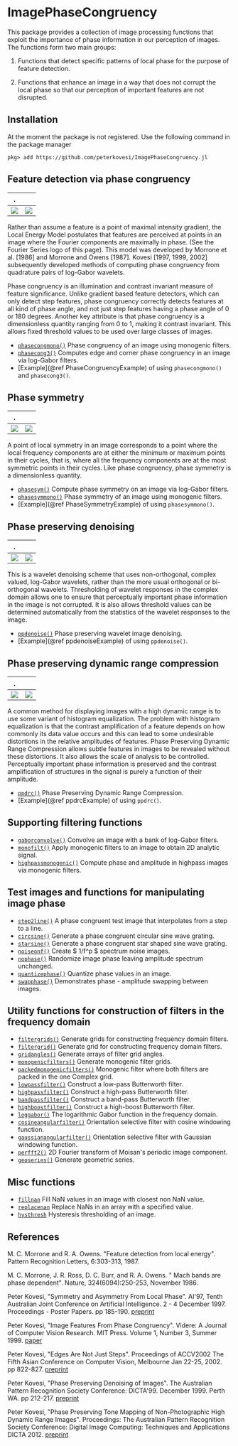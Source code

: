 
# ImagePhaseCongruency


This package provides a collection of image processing functions that exploit
the importance of phase information in our perception of images. The functions
form two main groups:

1) Functions that detect specific patterns of local phase for the purpose of feature detection.

2) Functions that enhance an image in a way that does not corrupt the local phase so that our perception of important features are not disrupted.


## Installation

At the moment the package is not registered. Use the following command in
the package manager

`pkg> add https://github.com/peterkovesi/ImagePhaseCongruency.jl`


## Feature detection via phase congruency

|.  |   |
|---|---|
|![](lena.png)              |![](lena_bw.png)           |

Rather than assume a feature is a point of maximal intensity gradient, the Local
Energy Model postulates that features are perceived at points in an image where
the Fourier components are maximally in phase. (See the Fourier Series logo of
this page).  This model was developed by Morrone et al. [1986] and Morrone and
Owens [1987].  Kovesi [1997, 1999, 2002] subsequently developed methods of
computing phase congruency from quadrature pairs of log-Gabor wavelets.

Phase congruency is an illumination and contrast invariant measure of feature
significance. Unlike gradient based feature detectors, which can only detect
step features, phase congruency correctly detects features at all kind of phase
angle, and not just step features having a phase angle of 0 or 180 degrees.
Another key attribute is that phase congruency is a dimensionless quantity
ranging from 0 to 1, making it contrast invariant. This allows fixed threshold
values to be used over large classes of images.

* [`phasecongmono()`](@ref) Phase congruency of an image using monogenic filters.
* [`phasecong3()`](@ref) Computes edge and corner phase congruency in an image via log-Gabor filters.
* [Example](@ref PhaseCongruencyExample) of using `phasecongmono()` and `phasecong3()`.

## Phase symmetry

|.  |   |
|---|---|
|![](blobs.png) |![](blobs_sym-1.png) |

A point of local symmetry in an image corresponds to a point where the local
frequency components are at either the minimum or maximum points in their
cycles, that is, where all the frequency components are at the most symmetric
points in their cycles. Like phase congruency, phase symmetry is a dimensionless
quantity.

* [`phasesym()`](@ref) Compute phase symmetry on an image via log-Gabor filters.
* [`phasesymmono()`](@ref) Phase symmetry of an image using monogenic filters.
* [Example](@ref PhaseSymmetryExample) of using `phasesymmono()`.


## Phase preserving denoising

|.  |   |
|---|---|
| ![](lenaplusnoise.png) | ![](lenadenoised.png) |

This is a wavelet denoising scheme that uses non-orthogonal, complex valued,
log-Gabor wavelets, rather than the more usual orthogonal or bi-orthogonal
wavelets. Thresholding of wavelet responses in the complex domain allows one to
ensure that perceptually important phase information in the image is not
corrupted. It is also allows threshold values can be determined automatically
from the statistics of the wavelet responses to the image.

* [`ppdenoise()`](@ref) Phase preserving wavelet image denoising.
* [Example](@ref ppdenoiseExample) of using `ppdenoise()`.


## Phase preserving dynamic range compression

|.  |   |
|---|---|
|![](m51.png) |![](m51ppdrc200.png)|

A common method for displaying images with a high dynamic range is to use some
variant of histogram equalization.  The problem with histogram equalization is
that the contrast amplification of a feature depends on how commonly its data
value occurs and this can lead to some undesirable distortions in the relative
amplitudes of features.  Phase Preserving Dynamic Range Compression allows
subtle features in images to be revealed without these distortions. It also
allows the scale of analysis to be controlled. Perceptually important phase
information is preserved and the contrast amplification of structures in the
signal is purely a function of their amplitude.

* [`ppdrc()`](@ref) Phase Preserving Dynamic Range Compression.
* [Example](@ref ppdrcExample) of using `ppdrc()`.


## Supporting filtering functions

* [`gaborconvolve()`](@ref) Convolve an image with a bank of log-Gabor filters.
* [`monofilt()`](@ref) Apply monogenic filters to an image to obtain 2D analytic signal.
* [`highpassmonogenic()`](@ref) Compute phase and amplitude in highpass images via monogenic filters.


## Test images and functions for manipulating image phase

* [`step2line()`](@ref) A phase congruent test image that interpolates from a step to a line.
* [`circsine()`](@ref) Generate a phase congruent circular sine wave grating.
* [`starsine()`](@ref) Generate a phase congruent star shaped sine wave grating.
* [`noiseonf()`](@ref) Create \$ 1/f^p \$ spectrum noise images.
* [`nophase()`](@ref) Randomize image phase leaving amplitude spectrum unchanged.
* [`quantizephase()`](@ref) Quantize phase values in an image.
* [`swapphase()`](@ref) Demonstrates phase - amplitude swapping between images.


## Utility functions for construction of filters in the frequency domain

* [`filtergrids()`](@ref) Generate grids for constructing frequency domain filters.
* [`filtergrid()`](@ref) Generate grid for constructing frequency domain filters.
* [`gridangles()`](@ref) Generate arrays of filter grid angles.
* [`monogenicfilters()`](@ref) Generate monogenic filter grids.
* [`packedmonogenicfilters()`](@ref) Monogenic filter where both filters are packed in the one Complex grid.
* [`lowpassfilter()`](@ref) Construct a low-pass Butterworth filter.
* [`highpassfilter()`](@ref) Construct a high-pass Butterworth filter.
* [`bandpassfilter()`](@ref) Construct a band-pass Butterworth filter.
* [`highboostfilter()`](@ref) Construct a high-boost Butterworth filter.
* [`loggabor()`](@ref) The logarithmic Gabor function in the frequency domain.
* [`cosineangularfilter()`](@ref) Orientation selective filter with cosine windowing function.
* [`gaussianangularfilter()`](@ref) Orientation selective filter with Gaussian windowing function.
* [`perfft2()`](@ref) 2D Fourier transform of Moisan's periodic image component.
* [`geoseries()`](@ref) Generate geometric series.

## Misc functions
* [`fillnan`](@ref) Fill NaN values in an image with closest non NaN value.
* [`replacenan`](@ref) Replace NaNs in an array with a specified value.
* [`hysthresh`](@ref) Hysteresis thresholding of an image.


## References

M. C. Morrone and R. A. Owens. "Feature detection from local energy". Pattern Recognition Letters, 6:303-313, 1987.

M. C. Morrone, J. R. Ross, D. C. Burr, and R. A. Owens. " Mach bands are phase dependent". Nature, 324(6094):250-253, November 1986.

Peter Kovesi, "Symmetry and Asymmetry From Local Phase". AI'97, Tenth Australian Joint Conference on Artificial Intelligence. 2 - 4 December 1997. Proceedings - Poster Papers. pp 185-190. [preprint](https://www.peterkovesi.com/papers/ai97.pdf)

Peter Kovesi, "Image Features From Phase Congruency". Videre: A Journal of Computer Vision Research. MIT Press. Volume 1, Number 3, Summer 1999. [paper](http://www.cs.rochester.edu/u/brown/Videre/001/v13.html)

Peter Kovesi, "Edges Are Not Just Steps". Proceedings of ACCV2002 The Fifth Asian Conference on Computer Vision, Melbourne Jan 22-25, 2002. pp 822-827. [preprint](https://www.peterkovesi.com/papers/ACCV62.pdf)

Peter Kovesi, "Phase Preserving Denoising of Images". The Australian Pattern Recognition Society Conference: DICTA'99. December 1999. Perth WA. pp 212-217. [preprint](https://www.peterkovesi.com/papers/denoise.pdf)

Peter Kovesi, "Phase Preserving Tone Mapping of Non-Photographic High Dynamic Range Images". Proceedings: The Australian Pattern Recognition Society Conference: Digital Image Computing: Techniques and Applications DICTA 2012. [preprint](https://www.peterkovesi.com/papers/DICTA2012-tonemapping.pdf)